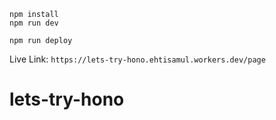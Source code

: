 ```
npm install
npm run dev
```

```
npm run deploy
```

Live Link: `https://lets-try-hono.ehtisamul.workers.dev/page`
# lets-try-hono
